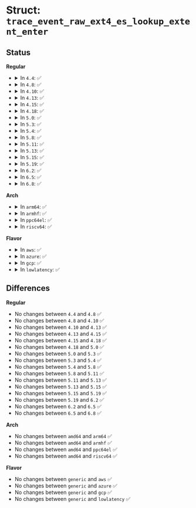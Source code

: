 # Struct: <code>trace_event_raw_ext4_es_lookup_extent_enter</code>

## Status
<b>Regular</b>
<ul>
<li>
<details>
<summary>In <code>4.4</code>: ✅</summary>

```c
struct trace_event_raw_ext4_es_lookup_extent_enter {
    struct trace_entry ent;
    dev_t dev;
    ino_t ino;
    ext4_lblk_t lblk;
    char __data[0];
};
```
</details>
</li>
<li>
<details>
<summary>In <code>4.8</code>: ✅</summary>

```c
struct trace_event_raw_ext4_es_lookup_extent_enter {
    struct trace_entry ent;
    dev_t dev;
    ino_t ino;
    ext4_lblk_t lblk;
    char __data[0];
};
```
</details>
</li>
<li>
<details>
<summary>In <code>4.10</code>: ✅</summary>

```c
struct trace_event_raw_ext4_es_lookup_extent_enter {
    struct trace_entry ent;
    dev_t dev;
    ino_t ino;
    ext4_lblk_t lblk;
    char __data[0];
};
```
</details>
</li>
<li>
<details>
<summary>In <code>4.13</code>: ✅</summary>

```c
struct trace_event_raw_ext4_es_lookup_extent_enter {
    struct trace_entry ent;
    dev_t dev;
    ino_t ino;
    ext4_lblk_t lblk;
    char __data[0];
};
```
</details>
</li>
<li>
<details>
<summary>In <code>4.15</code>: ✅</summary>

```c
struct trace_event_raw_ext4_es_lookup_extent_enter {
    struct trace_entry ent;
    dev_t dev;
    ino_t ino;
    ext4_lblk_t lblk;
    char __data[0];
};
```
</details>
</li>
<li>
<details>
<summary>In <code>4.18</code>: ✅</summary>

```c
struct trace_event_raw_ext4_es_lookup_extent_enter {
    struct trace_entry ent;
    dev_t dev;
    ino_t ino;
    ext4_lblk_t lblk;
    char __data[0];
};
```
</details>
</li>
<li>
<details>
<summary>In <code>5.0</code>: ✅</summary>

```c
struct trace_event_raw_ext4_es_lookup_extent_enter {
    struct trace_entry ent;
    dev_t dev;
    ino_t ino;
    ext4_lblk_t lblk;
    char __data[0];
};
```
</details>
</li>
<li>
<details>
<summary>In <code>5.3</code>: ✅</summary>

```c
struct trace_event_raw_ext4_es_lookup_extent_enter {
    struct trace_entry ent;
    dev_t dev;
    ino_t ino;
    ext4_lblk_t lblk;
    char __data[0];
};
```
</details>
</li>
<li>
<details>
<summary>In <code>5.4</code>: ✅</summary>

```c
struct trace_event_raw_ext4_es_lookup_extent_enter {
    struct trace_entry ent;
    dev_t dev;
    ino_t ino;
    ext4_lblk_t lblk;
    char __data[0];
};
```
</details>
</li>
<li>
<details>
<summary>In <code>5.8</code>: ✅</summary>

```c
struct trace_event_raw_ext4_es_lookup_extent_enter {
    struct trace_entry ent;
    dev_t dev;
    ino_t ino;
    ext4_lblk_t lblk;
    char __data[0];
};
```
</details>
</li>
<li>
<details>
<summary>In <code>5.11</code>: ✅</summary>

```c
struct trace_event_raw_ext4_es_lookup_extent_enter {
    struct trace_entry ent;
    dev_t dev;
    ino_t ino;
    ext4_lblk_t lblk;
    char __data[0];
};
```
</details>
</li>
<li>
<details>
<summary>In <code>5.13</code>: ✅</summary>

```c
struct trace_event_raw_ext4_es_lookup_extent_enter {
    struct trace_entry ent;
    dev_t dev;
    ino_t ino;
    ext4_lblk_t lblk;
    char __data[0];
};
```
</details>
</li>
<li>
<details>
<summary>In <code>5.15</code>: ✅</summary>

```c
struct trace_event_raw_ext4_es_lookup_extent_enter {
    struct trace_entry ent;
    dev_t dev;
    ino_t ino;
    ext4_lblk_t lblk;
    char __data[0];
};
```
</details>
</li>
<li>
<details>
<summary>In <code>5.19</code>: ✅</summary>

```c
struct trace_event_raw_ext4_es_lookup_extent_enter {
    struct trace_entry ent;
    dev_t dev;
    ino_t ino;
    ext4_lblk_t lblk;
    char __data[0];
};
```
</details>
</li>
<li>
<details>
<summary>In <code>6.2</code>: ✅</summary>

```c
struct trace_event_raw_ext4_es_lookup_extent_enter {
    struct trace_entry ent;
    dev_t dev;
    ino_t ino;
    ext4_lblk_t lblk;
    char __data[0];
};
```
</details>
</li>
<li>
<details>
<summary>In <code>6.5</code>: ✅</summary>

```c
struct trace_event_raw_ext4_es_lookup_extent_enter {
    struct trace_entry ent;
    dev_t dev;
    ino_t ino;
    ext4_lblk_t lblk;
    char __data[0];
};
```
</details>
</li>
<li>
<details>
<summary>In <code>6.8</code>: ✅</summary>

```c
struct trace_event_raw_ext4_es_lookup_extent_enter {
    struct trace_entry ent;
    dev_t dev;
    ino_t ino;
    ext4_lblk_t lblk;
    char __data[0];
};
```
</details>
</li>
</ul>
<b>Arch</b>
<ul>
<li>
<details>
<summary>In <code>arm64</code>: ✅</summary>

```c
struct trace_event_raw_ext4_es_lookup_extent_enter {
    struct trace_entry ent;
    dev_t dev;
    ino_t ino;
    ext4_lblk_t lblk;
    char __data[0];
};
```
</details>
</li>
<li>
<details>
<summary>In <code>armhf</code>: ✅</summary>

```c
struct trace_event_raw_ext4_es_lookup_extent_enter {
    struct trace_entry ent;
    dev_t dev;
    ino_t ino;
    ext4_lblk_t lblk;
    char __data[0];
};
```
</details>
</li>
<li>
<details>
<summary>In <code>ppc64el</code>: ✅</summary>

```c
struct trace_event_raw_ext4_es_lookup_extent_enter {
    struct trace_entry ent;
    dev_t dev;
    ino_t ino;
    ext4_lblk_t lblk;
    char __data[0];
};
```
</details>
</li>
<li>
<details>
<summary>In <code>riscv64</code>: ✅</summary>

```c
struct trace_event_raw_ext4_es_lookup_extent_enter {
    struct trace_entry ent;
    dev_t dev;
    ino_t ino;
    ext4_lblk_t lblk;
    char __data[0];
};
```
</details>
</li>
</ul>
<b>Flavor</b>
<ul>
<li>
<details>
<summary>In <code>aws</code>: ✅</summary>

```c
struct trace_event_raw_ext4_es_lookup_extent_enter {
    struct trace_entry ent;
    dev_t dev;
    ino_t ino;
    ext4_lblk_t lblk;
    char __data[0];
};
```
</details>
</li>
<li>
<details>
<summary>In <code>azure</code>: ✅</summary>

```c
struct trace_event_raw_ext4_es_lookup_extent_enter {
    struct trace_entry ent;
    dev_t dev;
    ino_t ino;
    ext4_lblk_t lblk;
    char __data[0];
};
```
</details>
</li>
<li>
<details>
<summary>In <code>gcp</code>: ✅</summary>

```c
struct trace_event_raw_ext4_es_lookup_extent_enter {
    struct trace_entry ent;
    dev_t dev;
    ino_t ino;
    ext4_lblk_t lblk;
    char __data[0];
};
```
</details>
</li>
<li>
<details>
<summary>In <code>lowlatency</code>: ✅</summary>

```c
struct trace_event_raw_ext4_es_lookup_extent_enter {
    struct trace_entry ent;
    dev_t dev;
    ino_t ino;
    ext4_lblk_t lblk;
    char __data[0];
};
```
</details>
</li>
</ul>

## Differences
<b>Regular</b>
<ul>
<li>
No changes between <code>4.4</code> and <code>4.8</code> ✅
</li>
<li>
No changes between <code>4.8</code> and <code>4.10</code> ✅
</li>
<li>
No changes between <code>4.10</code> and <code>4.13</code> ✅
</li>
<li>
No changes between <code>4.13</code> and <code>4.15</code> ✅
</li>
<li>
No changes between <code>4.15</code> and <code>4.18</code> ✅
</li>
<li>
No changes between <code>4.18</code> and <code>5.0</code> ✅
</li>
<li>
No changes between <code>5.0</code> and <code>5.3</code> ✅
</li>
<li>
No changes between <code>5.3</code> and <code>5.4</code> ✅
</li>
<li>
No changes between <code>5.4</code> and <code>5.8</code> ✅
</li>
<li>
No changes between <code>5.8</code> and <code>5.11</code> ✅
</li>
<li>
No changes between <code>5.11</code> and <code>5.13</code> ✅
</li>
<li>
No changes between <code>5.13</code> and <code>5.15</code> ✅
</li>
<li>
No changes between <code>5.15</code> and <code>5.19</code> ✅
</li>
<li>
No changes between <code>5.19</code> and <code>6.2</code> ✅
</li>
<li>
No changes between <code>6.2</code> and <code>6.5</code> ✅
</li>
<li>
No changes between <code>6.5</code> and <code>6.8</code> ✅
</li>
</ul>
<b>Arch</b>
<ul>
<li>
No changes between <code>amd64</code> and <code>arm64</code> ✅
</li>
<li>
No changes between <code>amd64</code> and <code>armhf</code> ✅
</li>
<li>
No changes between <code>amd64</code> and <code>ppc64el</code> ✅
</li>
<li>
No changes between <code>amd64</code> and <code>riscv64</code> ✅
</li>
</ul>
<b>Flavor</b>
<ul>
<li>
No changes between <code>generic</code> and <code>aws</code> ✅
</li>
<li>
No changes between <code>generic</code> and <code>azure</code> ✅
</li>
<li>
No changes between <code>generic</code> and <code>gcp</code> ✅
</li>
<li>
No changes between <code>generic</code> and <code>lowlatency</code> ✅
</li>
</ul>
